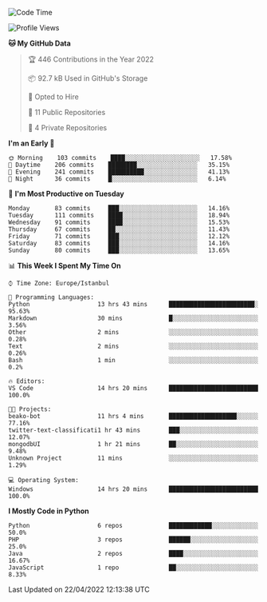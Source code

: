 <!--START_SECTION:waka-->
![Code Time](http://img.shields.io/badge/Code%20Time-177%20hrs%204%20mins-blue)

![Profile Views](http://img.shields.io/badge/Profile%20Views-0-blue)

**🐱 My GitHub Data** 

> 🏆 446 Contributions in the Year 2022
 > 
> 📦 92.7 kB Used in GitHub's Storage 
 > 
> 💼 Opted to Hire
 > 
> 📜 11 Public Repositories 
 > 
> 🔑 4 Private Repositories  
 > 
**I'm an Early 🐤** 

```text
🌞 Morning    103 commits    ████░░░░░░░░░░░░░░░░░░░░░   17.58% 
🌆 Daytime    206 commits    ████████░░░░░░░░░░░░░░░░░   35.15% 
🌃 Evening    241 commits    ██████████░░░░░░░░░░░░░░░   41.13% 
🌙 Night      36 commits     █░░░░░░░░░░░░░░░░░░░░░░░░   6.14%

```
📅 **I'm Most Productive on Tuesday** 

```text
Monday       83 commits     ███░░░░░░░░░░░░░░░░░░░░░░   14.16% 
Tuesday      111 commits    ████░░░░░░░░░░░░░░░░░░░░░   18.94% 
Wednesday    91 commits     ████░░░░░░░░░░░░░░░░░░░░░   15.53% 
Thursday     67 commits     ██░░░░░░░░░░░░░░░░░░░░░░░   11.43% 
Friday       71 commits     ███░░░░░░░░░░░░░░░░░░░░░░   12.12% 
Saturday     83 commits     ███░░░░░░░░░░░░░░░░░░░░░░   14.16% 
Sunday       80 commits     ███░░░░░░░░░░░░░░░░░░░░░░   13.65%

```


📊 **This Week I Spent My Time On** 

```text
⌚︎ Time Zone: Europe/Istanbul

💬 Programming Languages: 
Python                   13 hrs 43 mins      ████████████████████████░   95.63% 
Markdown                 30 mins             █░░░░░░░░░░░░░░░░░░░░░░░░   3.56% 
Other                    2 mins              ░░░░░░░░░░░░░░░░░░░░░░░░░   0.28% 
Text                     2 mins              ░░░░░░░░░░░░░░░░░░░░░░░░░   0.26% 
Bash                     1 min               ░░░░░░░░░░░░░░░░░░░░░░░░░   0.2%

🔥 Editors: 
VS Code                  14 hrs 20 mins      █████████████████████████   100.0%

🐱‍💻 Projects: 
beako-bot                11 hrs 4 mins       ███████████████████░░░░░░   77.16% 
twitter-text-classificati1 hr 43 mins        ███░░░░░░░░░░░░░░░░░░░░░░   12.07% 
mongodbUI                1 hr 21 mins        ██░░░░░░░░░░░░░░░░░░░░░░░   9.48% 
Unknown Project          11 mins             ░░░░░░░░░░░░░░░░░░░░░░░░░   1.29%

💻 Operating System: 
Windows                  14 hrs 20 mins      █████████████████████████   100.0%

```

**I Mostly Code in Python** 

```text
Python                   6 repos             ████████████░░░░░░░░░░░░░   50.0% 
PHP                      3 repos             ██████░░░░░░░░░░░░░░░░░░░   25.0% 
Java                     2 repos             ████░░░░░░░░░░░░░░░░░░░░░   16.67% 
JavaScript               1 repo              ██░░░░░░░░░░░░░░░░░░░░░░░   8.33%

```



 Last Updated on 22/04/2022 12:13:38 UTC
<!--END_SECTION:waka-->

<!--
**3nws/3nws** is a ✨ _special_ ✨ repository because its `README.md` (this file) appears on your GitHub profile.

Here are some ideas to get you started:

- 🔭 I’m currently working on ...
- 🌱 I’m currently learning ...
- 👯 I’m looking to collaborate on ...
- 🤔 I’m looking for help with ...
- 💬 Ask me about ...
- 📫 How to reach me: ...
- 😄 Pronouns: ...
- ⚡ Fun fact: ...
-->
